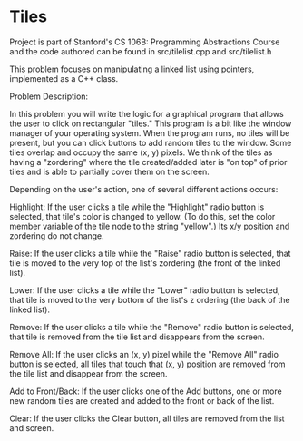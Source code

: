 # Tiles
Project is part of Stanford's CS 106B: Programming Abstractions Course and the code authored can be found in src/tilelist.cpp and src/tilelist.h

This problem focuses on manipulating a linked list using pointers, implemented as a C++ class.

Problem Description:

In this problem you will write the logic for a graphical program that allows the user to click on rectangular "tiles." This program is a bit like the window manager of your operating system. When the program runs, no tiles will be present, but you can click buttons to add random tiles to the window. Some tiles overlap and occupy the same (x, y) pixels. We think of the tiles as having a "z­ordering" where the tile created/added later is "on top" of prior tiles and is able to partially cover them on the screen.

Depending on the user's action, one of several different actions occurs:

Highlight: If the user clicks a tile while the "Highlight" radio button is selected, that tile's color is changed to yellow. (To do this, set the color member variable of the tile node to the string "yellow".) Its x/y position and z­ordering do not change.

Raise: If the user clicks a tile while the "Raise" radio button is selected, that tile is moved to the very top of the list's z­ordering (the front of the linked list).

Lower: If the user clicks a tile while the "Lower" radio button is selected, that tile is moved to the very bottom of the list's z­ ordering (the back of the linked list).

Remove: If the user clicks a tile while the "Remove" radio button is selected, that tile is removed from the tile list and disappears from the screen.

Remove All: If the user clicks an (x, y) pixel while the "Remove All" radio button is selected, all tiles that touch that (x, y) position are removed from the tile list and disappear from the screen.

Add to Front/Back: If the user clicks one of the Add buttons, one or more new random tiles are created and added to the front or back of the list.

Clear: If the user clicks the Clear button, all tiles are removed from the list and screen.
